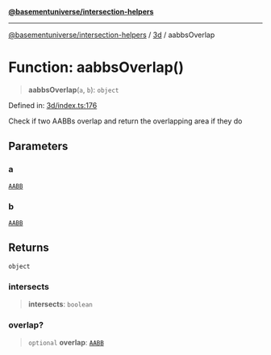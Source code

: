 [**@basementuniverse/intersection-helpers**](../../README.md)

***

[@basementuniverse/intersection-helpers](../../README.md) / [3d](../README.md) / aabbsOverlap

# Function: aabbsOverlap()

> **aabbsOverlap**(`a`, `b`): `object`

Defined in: [3d/index.ts:176](https://github.com/basementuniverse/intersection-helpers/blob/ede9ecb18a1386abf90747a70ee9f16c34ce6207/src/3d/index.ts#L176)

Check if two AABBs overlap and return the overlapping area if they do

## Parameters

### a

[`AABB`](../types/type-aliases/AABB.md)

### b

[`AABB`](../types/type-aliases/AABB.md)

## Returns

`object`

### intersects

> **intersects**: `boolean`

### overlap?

> `optional` **overlap**: [`AABB`](../types/type-aliases/AABB.md)
